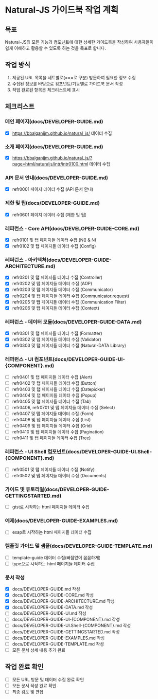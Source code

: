 # Natural-JS 가이드북 작업 계획

## 목표

Natural-JS의 모든 기능과 컴포넌트에 대한 상세한 가이드북을 작성하여 사용자들이 쉽게 이해하고 활용할 수 있도록 하는 것을 목표로 합니다.

## 작업 방식
1. 제공된 URL 목록을 세트별로(===로 구분) 방문하여 필요한 정보 수집
2. 수집된 정보를 바탕으로 컴포넌트/기능별로 가이드북 문서 작성
3. 작업 완료된 항목은 체크리스트에 표시

## 체크리스트

### 메인 페이지(docs/DEVELOPER-GUIDE.md)
- [x] https://bbalganjjm.github.io/natural_js/ 데이터 수집

### 소개 페이지(docs/DEVELOPER-GUIDE.md)
- [x] https://bbalganjjm.github.io/natural_js/?page=html/naturaljs/intr/intr0100.html 데이터 수집

### API 문서 안내(docs/DEVELOPER-GUIDE.md)
- [x] refr0001 페이지 데이터 수집 (API 문서 안내)

### 제한 및 팁(docs/DEVELOPER-GUIDE.md)
- [x] refr0601 페이지 데이터 수집 (제한 및 팁)

### 레퍼런스 - Core API(docs/DEVELOPER-GUIDE-CORE.md)
- [x] refr0101 및 탭 페이지들 데이터 수집 (N() & N)
- [x] refr0102 및 탭 페이지들 데이터 수집 (Config)

### 레퍼런스 - 아키텍처(docs/DEVELOPER-GUIDE-ARCHITECTURE.md)
- [x] refr0201 및 탭 페이지들 데이터 수집 (Controller)
- [x] refr0202 및 탭 페이지들 데이터 수집 (AOP)
- [x] refr0203 및 탭 페이지들 데이터 수집 (Communicator)
- [x] refr0204 및 탭 페이지들 데이터 수집 (Communicator.request)
- [x] refr0205 및 탭 페이지들 데이터 수집 (Communication Filter)
- [x] refr0206 및 탭 페이지들 데이터 수집 (Context)

### 레퍼런스 - 데이터 모듈(docs/DEVELOPER-GUIDE-DATA.md)
- [x] refr0301 및 탭 페이지들 데이터 수집 (Formatter)
- [x] refr0302 및 탭 페이지들 데이터 수집 (Validator)
- [x] refr0303 및 탭 페이지들 데이터 수집 (Natural-DATA Library)

### 레퍼런스 - UI 컴포넌트(docs/DEVELOPER-GUIDE-UI-{COMPONENT}.md)
- [ ] refr0401 및 탭 페이지들 데이터 수집 (Alert)
- [ ] refr0402 및 탭 페이지들 데이터 수집 (Button)
- [ ] refr0403 및 탭 페이지들 데이터 수집 (Datepicker)
- [ ] refr0404 및 탭 페이지들 데이터 수집 (Popup)
- [ ] refr0405 및 탭 페이지들 데이터 수집 (Tab)
- [ ] refr0406, refr0701 및 탭 페이지들 데이터 수집 (Select)
- [ ] refr0407 및 탭 페이지들 데이터 수집 (Form)
- [ ] refr0408 및 탭 페이지들 데이터 수집 (List)
- [ ] refr0409 및 탭 페이지들 데이터 수집 (Grid)
- [ ] refr0410 및 탭 페이지들 데이터 수집 (Pagination)
- [ ] refr0411 및 탭 페이지들 데이터 수집 (Tree)

### 레퍼런스 - UI Shell 컴포넌트(docs/DEVELOPER-GUIDE-UI.Shell-{COMPONENT}.md)
- [ ] refr0501 및 탭 페이지들 데이터 수집 (Notify)
- [ ] refr0502 및 탭 페이지들 데이터 수집 (Documents)

### 가이드 및 튜토리얼(docs/DEVELOPER-GUIDE-GETTINGSTARTED.md)
- [ ] gtst로 시작하는 html 페이지들 데이터 수집

### 예제(docs/DEVELOPER-GUIDE-EXAMPLES.md)
- [ ] exap로 시작하는 html 페이지들 데이터 수집

### 템플릿 가이드 및 샘플(docs/DEVELOPER-GUIDE-TEMPLATE.md)
- [ ] template-guide 데이터 수집(빠짐없이 꼼꼼하게)
- [ ] type으로 시작하는 html 페이지들 데이터 수집

### 문서 작성
- [x] docs/DEVELOPER-GUIDE.md 작성
- [x] docs/DEVELOPER-GUIDE-CORE.md 작성
- [x] docs/DEVELOPER-GUIDE-ARCHITECTURE.md 작성
- [x] docs/DEVELOPER-GUIDE-DATA.md 작성
- [ ] docs/DEVELOPER-GUIDE-UI.md 작성
- [ ] docs/DEVELOPER-GUIDE-UI-{COMPONENT}.md 작성
- [ ] docs/DEVELOPER-GUIDE-UI.Shell-{COMPONENT}.md 작성
- [ ] docs/DEVELOPER-GUIDE-GETTINGSTARTED.md 작성
- [ ] docs/DEVELOPER-GUIDE-EXAMPLES.md 작성
- [ ] docs/DEVELOPER-GUIDE-TEMPLATE.md 작성
- [ ] 모든 문서 상세 내용 추가 완료

## 작업 완료 확인
- [ ] 모든 URL 방문 및 데이터 수집 완료 확인
- [ ] 모든 문서 작성 완료 확인
- [ ] 최종 검토 및 편집
